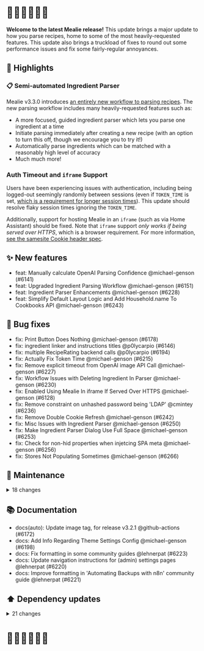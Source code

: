 # 🍴🍴🍴🍴🍴🍴

**Welcome to the latest Mealie release!**
This update brings a major update to how you parse recipes, home to some of the most heavily-requested features. This update also brings a truckload of fixes to round out some performance issues and fix some fairly-regular annoyances.

## 🎉 Highlights

### 📋 Semi-automated Ingredient Parser
Mealie v3.3.0 introduces [an entirely new workflow to parsing recipes](https://github.com/mealie-recipes/mealie/pull/6151). The new parsing workflow includes many heavily-requested features such as:
- A more focused, guided ingredient parser which lets you parse one ingredient at a time
- Initiate parsing immediately after creating a new recipe (with an option to turn this off, though we encourage you to try it!)
- Automatically parse ingredients which can be matched with a reasonably high level of accuracy
- Much much more!

### Auth Timeout and `iframe` Support
Users have been experiencing issues with authentication, including being logged-out seemingly randomly between sessions (even if `TOKEN_TIME` is set, [which is a requirement for longer session times](https://docs.mealie.io/documentation/getting-started/installation/backend-config/#general)). This update should resolve flaky session times ignoring the `TOKEN_TIME`.

Additionally, support for hosting Mealie in an `iframe` (such as via Home Assistant) should be fixed. Note that `iframe` support _only works if being served over HTTPS_, which is a browser requirement. For more information, [see the samesite Cookie header spec](https://developer.mozilla.org/en-US/docs/Web/HTTP/Reference/Headers/Set-Cookie#samesitesamesite-value).

## ✨ New features

- feat: Manually calculate OpenAI Parsing Confidence @michael-genson (#6141)
- feat: Upgraded Ingredient Parsing Workflow @michael-genson (#6151)
- feat: Ingredient Parser Enhancements @michael-genson (#6228)
- feat: Simplify Default Layout Logic and Add Household.name To Cookbooks API @michael-genson (#6243)

## 🐛 Bug fixes

- fix: Print Button Does Nothing @michael-genson (#6178)
- fix: ingredient linker and instructions titles @p0lycarpio (#6146)
- fix: multiple RecipeRating backend calls @p0lycarpio (#6194)
- fix: Actually Fix Token Time @michael-genson (#6215)
- fix: Remove explicit timeout from OpenAI image API Call @michael-genson (#6227)
- fix: Workflow Issues with Deleting Ingredient In Parser @michael-genson (#6230)
- fix: Enabled Using Mealie In iframe If Served Over HTTPS @michael-genson (#6128)
- fix: Remove constraint on unhashed password being 'LDAP' @cmintey (#6236)
- fix: Remove Double Cookie Refresh @michael-genson (#6242)
- fix: Misc Issues with Ingredient Parser @michael-genson (#6250)
- fix: Make Ingredient Parser Dialog Use Full Space @michael-genson (#6253)
- fix: Check for non-hid properties when injetcing SPA meta @michael-genson (#6256)
- fix: Stores Not Populating Sometimes @michael-genson (#6266)

## 🧰 Maintenance

<details>
<summary>18 changes</summary>

- chore(l10n): New Crowdin updates @hay-kot (#6145)
- chore(auto): Update pre-commit hooks @github-actions (#6174)
- chore(l10n): New Crowdin updates @hay-kot (#6176)
- chore(l10n): New Crowdin updates @hay-kot (#6213)
- chore(l10n): Crowdin locale sync @github-actions (#6206)
- chore(auto): Update pre-commit hooks @github-actions (#6222)
- chore(l10n): New Crowdin updates @hay-kot (#6218)
- chore(l10n): New Crowdin updates @hay-kot (#6224)
- chore(l10n): New Crowdin updates @hay-kot (#6225)
- chore(l10n): New Crowdin updates @hay-kot (#6231)
- chore(l10n): New Crowdin updates @hay-kot (#6234)
- chore(l10n): New Crowdin updates @hay-kot (#6237)
- chore(l10n): New Crowdin updates @hay-kot (#6241)
- chore(l10n): New Crowdin updates @hay-kot (#6254)
- chore(l10n): New Crowdin updates @hay-kot (#6257)
- chore: Upgrade Node and Nuxt @michael-genson (#6240)
- chore: Add Stricter Frontend Formatting @michael-genson (#6262)
- chore(l10n): New Crowdin updates @hay-kot (#6264)
</details>

## 📚 Documentation

- docs(auto): Update image tag, for release v3.2.1 @github-actions (#6172)
- docs: Add Info Regarding Theme Settings Config @michael-genson (#6198)
- docs: Fix formatting in some community guides @lehnerpat (#6223)
- docs: Update navigation instructions for (admin) settings pages @lehnerpat (#6220)
- docs: Improve formatting in 'Automating Backups with n8n' community guide @lehnerpat (#6221)

## ⬆️ Dependency updates

<details>
<summary>21 changes</summary>

- chore(deps): update dependency ruff to ^0.13.0 @renovate (#6148)
- chore(deps): update node.js to abcf9c9 @renovate (#6138)
- fix(deps): update dependency openai to v1.107.3 @renovate (#6147)
- fix(deps): update dependency pydantic to v2.11.9 @renovate (#6159)
- chore(deps): update dependency mypy to v1.18.1 @renovate (#6161)
- chore(deps): update dependency pytest-asyncio to v1.2.0 @renovate (#6162)
- chore(deps): update dependency mkdocs-material to v9.6.20 @renovate (#6179)
- fix(deps): update dependency fastapi to v0.116.2 @renovate (#6181)
- fix(deps): update dependency authlib to v1.6.4 @renovate (#6182)
- fix(deps): update dependency openai to v1.108.0 @renovate (#6185)
- chore(deps): update dependency ruff to v0.13.1 @renovate (#6191)
- chore(deps): update dependency mypy to v1.18.2 @renovate (#6193)
- chore(deps): update dependency openai to v1.109.1 @renovate (#6196)
- chore(deps): update dependency ruff to v0.13.2 @renovate (#6239)
- fix(deps): update dependency uvicorn to ^0.37.0 @renovate (#6200)
- fix(deps): update dependency fastapi to ^0.117.0 @renovate (#6205)
- chore(deps): update dependency coverage to v7.10.7 @renovate (#6216)
- chore(deps): update dependency lxml to v6.0.2 @renovate (#6219)
- chore(deps): update dependency pydantic-settings to v2.11.0 @renovate (#6233)
- chore(deps): update dependency pyyaml to v6.0.3 @renovate (#6245)
- fix(deps): update dependency bcrypt to v5 @renovate (#6246)
</details>

# 🍴🍴🍴🍴🍴🍴
